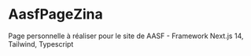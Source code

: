 # AasfPageZina
Page personnelle à réaliser pour le site de AASF - Framework Next.js 14, Tailwind, Typescript

